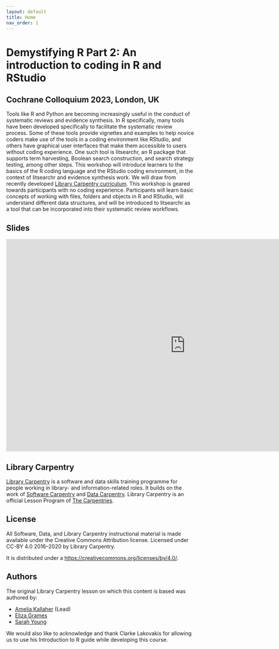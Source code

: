 ```yaml
---
layout: default
title: Home
nav_order: 1
---
```

# Demystifying R Part 2: An introduction to coding in R and RStudio
## Cochrane Colloquium 2023, London, UK

Tools like R and Python are becoming increasingly useful in the conduct of systematic reviews and evidence synthesis. In R specifically, many tools have been developed specifically to facilitate the systematic review process. Some of these tools provide vignettes and examples to help novice coders make use of the tools in a coding environment like RStudio, and others have graphical user interfaces that make them accessible to users without coding experience. One such tool is litsearchr, an R package that supports term harvesting, Boolean search construction, and search strategy testing, among other steps. This workshop will introduce learners to the basics of the R coding language and the RStudio coding environment, in the context of litsearchr and evidence synthesis work. We will draw from recently developed [Library Carpentry curriculum](https://carpentries-incubator.github.io/lc-litsearchr/). This workshop is geared towards participants with no coding experience. Participants will learn basic concepts of working with files, folders and objects in R and RStudio, will understand different data structures, and will be introduced to litsearchr as a tool that can be incorporated into their systematic review workflows.

## Slides

<iframe src="https://docs.google.com/presentation/d/e/2PACX-1vRoDT2Ih2G6BotR8cijfljHSFu_RN-eByA4lCNAZFYLbnnv5QL7RZbfkWkCyuyAW79vbK2QqDt1xM4g/embed?start=false&loop=false&delayms=60000" frameborder="0" width="960" height="569" allowfullscreen="true" mozallowfullscreen="true" webkitallowfullscreen="true"></iframe>

## Library Carpentry

[Library Carpentry](https://librarycarpentry.org) is a software and data skills training programme for people working in library- and information-related roles. It builds on the work of [Software Carpentry](http://software-carpentry.org/) and [Data Carpentry](http://www.datacarpentry.org/). Library Carpentry is an official Lesson Program of [The Carpentries](https://carpentries.org/).

## License

All Software, Data, and Library Carpentry instructional material is made available under the Creative Commons Attribution
license. Licensed under CC-BY 4.0 2016–2020 by Library Carpentry.

It is distributed under a https://creativecommons.org/licenses/by/4.0/.

## Authors

The original Library Carpentry lesson on which this content is based was authored by: 

- [Amelia Kallaher](https://github.com/ameliakallaher) (Lead) 
- [Eliza Grames](https://github.com/elizagrames)
- [Sarah Young](https://github.com/rootsandberries)

We would also like to acknowledge and thank Clarke Lakovakis for allowing us to use his Introduction to R guide while developing this course.
